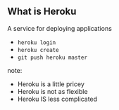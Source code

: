 ##  What is Heroku

A service for deploying applications

* `heroku login`
* `heroku create`
* `git push heroku master`

note:
- Heroku is a little pricey
- Heroku is not as flexible
- Heroku IS less complicated
